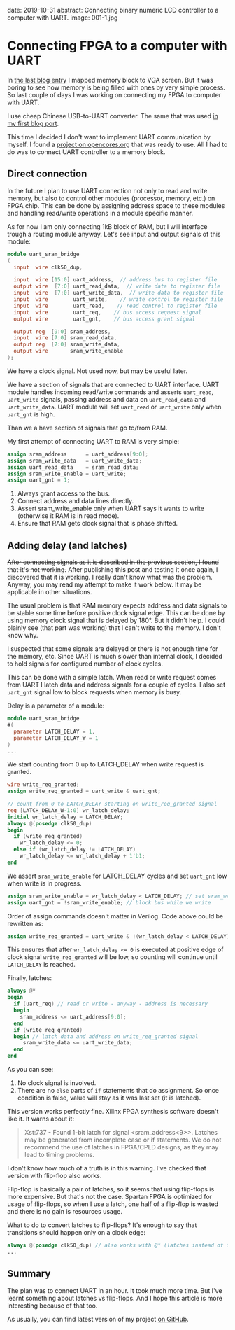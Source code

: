 date: 2019-10-31
abstract: Connecting binary numeric LCD controller to a computer with UART.
image: 001-1.jpg

# Connecting FPGA to a computer with UART

In [the last blog entry](013-Binary-numeric-screen-mode) I mapped memory block
to VGA screen. But it was boring to see
how memory is being filled with ones by very simple process.
So last couple of days I was working on connecting my FPGA to computer with
UART.

I use cheap Chinese USB-to-UART converter. The same that was used
[in my first blog port](001-Play-with-forth-and-STM32).

This time I decided I don't want to implement UART communication by myself.
I found a [project on opencores.org](https://opencores.org/projects/uart2bus) that was ready
to use. All I had to do was to connect UART controller to a memory block.

## Direct connection

In the future I plan to use UART connection not only to read and write memory,
but also to control other modules (processor, memory, etc.)
on FPGA chip. This can be done by assigning address space to these
modules and handling read/write operations in a module specific manner.

As for now I am only connecting 1kB block of RAM, but I will interface trough
a routing module anyway. Let's see input and output signals of this module:

```Verilog
module uart_sram_bridge
(
  input  wire clk50_dup,

  input  wire [15:0] uart_address,  // address bus to register file
  output wire  [7:0] uart_read_data,  // write data to register file
  input  wire  [7:0] uart_write_data,  // write data to register file
  input  wire        uart_write,    // write control to register file
  input  wire        uart_read,    // read control to register file
  input  wire        uart_req,    // bus access request signal
  output wire        uart_gnt,    // bus access grant signal

  output reg  [9:0] sram_address,
  input  wire [7:0] sram_read_data,
  output reg  [7:0] sram_write_data,
  output wire       sram_write_enable
);
```

We have a clock signal. Not used now, but may be useful later.

We have a section of signals that are connected to UART interface. UART
module handles incoming read/write commands and asserts `uart_read`,
`uart_write` signals, passing address and data on `uart_read_data`
and `uart_write_data`. UART module will set `uart_read` or `uart_write`
only when `uart_gnt` is high.

Than we a have section of signals that go to/from RAM.

My first attempt of connecting UART to RAM is very simple:

```Verilog
assign sram_address      = uart_address[9:0];
assign sram_write_data   = uart_write_data;
assign uart_read_data    = sram_read_data;
assign sram_write_enable = uart_write;
assign uart_gnt = 1;
```

1. Always grant access to the bus.
2. Connect address and data lines directly.
3. Assert sram_write_enable only when UART says it wants to write (otherwise it
   RAM is in read mode).
4. Ensure that RAM gets clock signal that is phase shifted.

## Adding delay (and latches)

~~After connecting signals as it is described in the previous section,
I found that it's not working.~~ After publishing this post
and testing it once again, I discovered that it is working.
I really don't know what was the problem. Anyway, you may
read my attempt to make it work below. It may be applicable in other
situations.

The usual problem is that RAM memory expects address and data signals
to be stable some time before positive clock signal edge.
This can be done by using memory clock signal that is delayed by 180&deg;.
But it didn't help. I could plainly see (that part was working)
that I can't write to the memory. I don't know why.

I suspected that some signals are delayed or there is not enough time
for the memory, etc.
Since UART is much slower than internal clock, I decided to hold
signals for configured number of clock cycles.

This can be done with a simple latch. When read or write request comes
from UART I latch data and address signals for a couple of cycles. I also
set `uart_gnt` signal low to block requests when memory is busy.

Delay is a parameter of a module:

```Verilog
module uart_sram_bridge
#(
  parameter LATCH_DELAY = 1,
  parameter LATCH_DELAY_W = 1
)
...
```

We start counting from 0 up to LATCH_DELAY when write request is granted.

```Verilog
wire write_req_granted;
assign write_req_granted = uart_write & uart_gnt;

// count from 0 to LATCH_DELAY starting on write_req_granted signal
reg [LATCH_DELAY_W-1:0] wr_latch_delay;
initial wr_latch_delay = LATCH_DELAY;
always @(posedge clk50_dup)
begin
  if (write_req_granted)
    wr_latch_delay <= 0;
  else if (wr_latch_delay != LATCH_DELAY)
    wr_latch_delay <= wr_latch_delay + 1'b1;
end
```

We assert `sram_write_enable` for LATCH_DELAY cycles and set `uart_gnt` low
when write is in progress.

```Verilog
assign sram_write_enable = wr_latch_delay < LATCH_DELAY; // set sram_write_enable for LATCH_DELAY clock cycles
assign uart_gnt = !sram_write_enable; // block bus while we write
```

Order of assign commands doesn't matter in Verilog. Code above could be rewritten
as:

```Verilog
assign write_req_granted = uart_write & !(wr_latch_delay < LATCH_DELAY);
```

This ensures that after `wr_latch_delay <= 0` is executed at positive edge
of clock signal `write_req_granted` will be low, so counting will continue
until `LATCH_DELAY` is reached.

Finally, latches:

```Verilog
always @*
begin
  if (uart_req) // read or write - anyway - address is necessary
  begin
    sram_address <= uart_address[9:0];
  end
  if (write_req_granted)
  begin // latch data and address on write_req_granted signal
	 sram_write_data <= uart_write_data;
  end
end
```

As you can see:

1. No clock signal is involved.
2. There are no `else` parts of `if` statements that do assignment. So once
   condition is false, value will stay as it was last set (it is latched).

This version works perfectly fine. Xilinx FPGA synthesis software doesn't like it.
It warns about it:

> Xst:737 - Found 1-bit latch for signal &lt;sram_address&lt;9&gt;&gt;. Latches may be generated from incomplete case or if statements. We do not recommend the use of latches in FPGA/CPLD designs, as they may lead to timing problems.

I don't know how much of a truth is in this warning. I've checked that
version with flip-flop also works.

Flip-flop is basically a pair
of latches, so it seems that using flip-flops is more expensive.
But that's not the case. Spartan FPGA is optimized for usage of flip-flops,
so when I use a latch, one half of a flip-flop is wasted and there
is no gain is resources usage.

What to do to convert latches to flip-flops? It's enough to say that transitions
should happen only on a clock edge:

```Verilog
always @(posedge clk50_dup) // also works with @* (latches instead of flip-flops)
...
```

## Summary

The plan was to connect UART in an hour. It took much more time. But I've learnt
something about latches vs flip-flops. And I hope this article is more interesting
because of that too.

As usually, you can find latest version of my project
[on GitHub](https://github.com/tocisz/verilog-vesa-ca/tree/vesa-vled).
